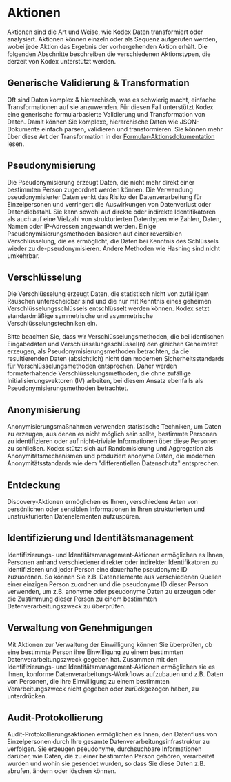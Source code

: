 # Aktionen

Aktionen sind die Art und Weise, wie Kodex Daten transformiert oder analysiert. Aktionen können einzeln oder als Sequenz aufgerufen werden, wobei jede Aktion das Ergebnis der vorhergehenden Aktion erhält. Die folgenden Abschnitte beschreiben die verschiedenen Aktionstypen, die derzeit von Kodex unterstützt werden.

## Generische Validierung & Transformation

Oft sind Daten komplex & hierarchisch, was es schwierig macht, einfache Transformationen auf sie anzuwenden. Für diesen Fall unterstützt Kodex eine generische formularbasierte Validierung und Transformation von Daten. Damit können Sie komplexe, hierarchische Daten wie JSON-Dokumente einfach parsen, validieren und transformieren. Sie können mehr über diese Art der Transformation in der [Formular-Aktionsdokumentation]({{'actions.form'|href}}) lesen.

## Pseudonymisierung

Die Pseudonymisierung erzeugt Daten, die nicht mehr direkt einer bestimmten Person zugeordnet werden können. Die Verwendung pseudonymisierter Daten senkt das Risiko der Datenverarbeitung für Einzelpersonen und verringert die Auswirkungen von Datenverlust oder Datendiebstahl. Sie kann sowohl auf direkte oder indirekte Identifikatoren als auch auf eine Vielzahl von strukturierten Datentypen wie Zahlen, Daten, Namen oder IP-Adressen angewandt werden. Einige Pseudonymisierungsmethoden basieren auf einer reversiblen Verschlüsselung, die es ermöglicht, die Daten bei Kenntnis des Schlüssels wieder zu de-pseudonymisieren. Andere Methoden wie Hashing sind nicht umkehrbar.

## Verschlüsselung

Die Verschlüsselung erzeugt Daten, die statistisch nicht von zufälligem Rauschen unterscheidbar sind und die nur mit Kenntnis eines geheimen Verschlüsselungsschlüssels entschlüsselt werden können. Kodex setzt standardmäßige symmetrische und asymmetrische Verschlüsselungstechniken ein.

Bitte beachten Sie, dass wir Verschlüsselungsmethoden, die bei identischen Eingabedaten und Verschlüsselungsschlüssel(n) den gleichen Geheimtext erzeugen, als Pseudonymisierungsmethoden betrachten, da die resultierenden Daten (absichtlich) nicht den modernen Sicherheitsstandards für Verschlüsselungsmethoden entsprechen. Daher werden formaterhaltende Verschlüsselungsmethoden, die ohne zufällige Initialisierungsvektoren (IV) arbeiten, bei diesem Ansatz ebenfalls als Pseudonymisierungsmethoden betrachtet.

## Anonymisierung

Anonymisierungsmaßnahmen verwenden statistische Techniken, um Daten zu erzeugen, aus denen es nicht möglich sein sollte, bestimmte Personen zu identifizieren oder auf nicht-triviale Informationen über diese Personen zu schließen. Kodex stützt sich auf Randomisierung und Aggregation als Anonymitätsmechanismen und produziert anonyme Daten, die modernen Anonymitätsstandards wie dem "differentiellen Datenschutz" entsprechen.

## Entdeckung

Discovery-Aktionen ermöglichen es Ihnen, verschiedene Arten von persönlichen oder sensiblen Informationen in Ihren strukturierten und unstrukturierten Datenelementen aufzuspüren.

## Identifizierung und Identitätsmanagement

Identifizierungs- und Identitätsmanagement-Aktionen ermöglichen es Ihnen, Personen anhand verschiedener direkter oder indirekter Identifikatoren zu identifizieren und jeder Person eine dauerhafte pseudonyme ID zuzuordnen. So können Sie z.B. Datenelemente aus verschiedenen Quellen einer einzigen Person zuordnen und die pseudonyme ID dieser Person verwenden, um z.B. anonyme oder pseudonyme Daten zu erzeugen oder die Zustimmung dieser Person zu einem bestimmten Datenverarbeitungszweck zu überprüfen.

## Verwaltung von Genehmigungen

Mit Aktionen zur Verwaltung der Einwilligung können Sie überprüfen, ob eine bestimmte Person ihre Einwilligung zu einem bestimmten Datenverarbeitungszweck gegeben hat. Zusammen mit den Identifizierungs- und Identitätsmanagement-Aktionen ermöglichen sie es Ihnen, konforme Datenverarbeitungs-Workflows aufzubauen und z.B. Daten von Personen, die ihre Einwilligung zu einem bestimmten Verarbeitungszweck nicht gegeben oder zurückgezogen haben, zu unterdrücken.

## Audit-Protokollierung

Audit-Protokollierungsaktionen ermöglichen es Ihnen, den Datenfluss von Einzelpersonen durch Ihre gesamte Datenverarbeitungsinfrastruktur zu verfolgen. Sie erzeugen pseudonyme, durchsuchbare Informationen darüber, wie Daten, die zu einer bestimmten Person gehören, verarbeitet wurden und wohin sie gesendet wurden, so dass Sie diese Daten z.B. abrufen, ändern oder löschen können.
